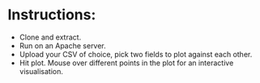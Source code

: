 Instructions:
=============

* Clone and extract.
* Run on an Apache server.
* Upload your CSV of choice, pick two fields to plot against each other.
* Hit plot. Mouse over different points in the plot for an interactive visualisation.
